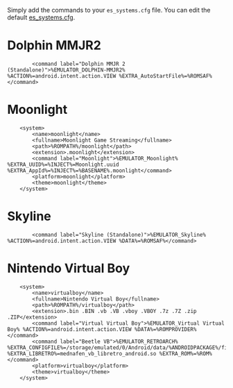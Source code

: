 Simply add the commands to your `es_systems.cfg` file. You can edit the default [es_systems.cfg](https://gitlab.com/es-de/emulationstation-de/-/blob/master/resources/systems/android/es_systems.xml?ref_type=heads).

# Dolphin MMJR2

```
        <command label="Dolphin MMJR 2 (Standalone)">%EMULATOR_DOLPHIN-MMJR2% %ACTION%=android.intent.action.VIEW %EXTRA_AutoStartFile%=%ROMSAF%</command>
```

# Moonlight

```
    <system>
        <name>moonlight</name>
        <fullname>Moonlight Game Streaming</fullname>
        <path>%ROMPATH%/moonlight</path>
        <extension>.moonlight</extension>
        <command label="Moonlight">%EMULATOR_Moonlight% %EXTRA_UUID%=%INJECT%=Moonlight.uuid %EXTRA_AppId%=%INJECT%=%BASENAME%.moonlight</command>
        <platform>moonlight</platform>
        <theme>moonlight</theme>
    </system>
```

# Skyline

```
        <command label="Skyline (Standalone)">%EMULATOR_Skyline% %ACTION%=android.intent.action.VIEW %DATA%=%ROMSAF%</command>
```

# Nintendo Virtual Boy

```
    <system>
        <name>virtualboy</name>
        <fullname>Nintendo Virtual Boy</fullname>
        <path>%ROMPATH%/virtualboy</path>
        <extension>.bin .BIN .vb .VB .vboy .VBOY .7z .7Z .zip .ZIP</extension>
        <command label="Virtual Virtual Boy">%EMULATOR_Virtual Virtual Boy% %ACTION%=android.intent.action.VIEW %DATA%=%ROMPROVIDER%</command>
        <command label="Beetle VB">%EMULATOR_RETROARCH% %EXTRA_CONFIGFILE%=/storage/emulated/0/Android/data/%ANDROIDPACKAGE%/files/retroarch.cfg %EXTRA_LIBRETRO%=mednafen_vb_libretro_android.so %EXTRA_ROM%=%ROM%</command>
        <platform>virtualboy</platform>
        <theme>virtualboy</theme>
    </system>
```
